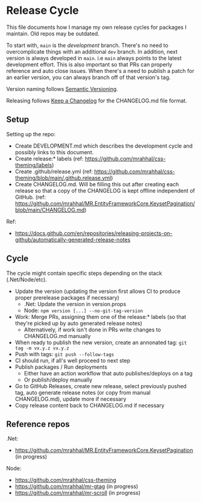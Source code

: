 # Release Cycle

This file documents how I manage my own release cycles for packages I maintain. Old repos may be outdated.

To start with, `main` is the _development_ branch. There's no need to overcomplicate things with an additional `dev` branch. In addition, next version is always developed in `main`. i.e `main` always points to the latest development effort. This is also important so that PRs can properly reference and auto close issues. When there's a need to publish a patch for an earlier version, you can always branch off of that version's tag.

Version naming follows [Semantic Versioning](https://semver.org/).

Releasing follows [Keep a Changelog](https://keepachangelog.com) for the CHANGELOG.md file format.

## Setup

Setting up the repo:
- Create DEVELOPMENT.md which describes the development cycle and possibly links to this document.
- Create release:* labels (ref: https://github.com/mrahhal/css-theming/labels)
- Create .github/release.yml (ref: https://github.com/mrahhal/css-theming/blob/main/.github.release.yml)
- Create CHANGELOG.md. Will be filling this out after creating each release so that a copy of the CHANGELOG is kept offline independent of GitHub. (ref: https://github.com/mrahhal/MR.EntityFrameworkCore.KeysetPagination/blob/main/CHANGELOG.md)

Ref:
- https://docs.github.com/en/repositories/releasing-projects-on-github/automatically-generated-release-notes

## Cycle

The cycle might contain specific steps depending on the stack (.Net/Node/etc).

- Update the version (updating the version first allows CI to produce proper prerelease packages if necessary)
  - .Net: Update the version in version.props
  - Node: `npm version [...] --no-git-tag-version`
- Work: Merge PRs, assigning them one of the release:* labels (so that they're picked up by auto generated release notes)
  - Alternatively, if work isn't done in PRs write changes to CHANGELOG.md manually 
- When ready to publish the new version, create an annonated tag: `git tag -m vx.y.z vx.y.z`
- Push with tags: `git push --follow-tags`
- CI should run, if all's well proceed to next step
- Publish packages / Run deployments
  - Either have an action workflow that auto publishes/deploys on a tag
  - Or publish/deploy manually
- Go to GitHub Releases, create new release, select previously pushed tag, auto generate release notes (or copy from manual CHANGELOG.md), update more if necessary
- Copy release content back to CHANGELOG.md if necessary

## Reference repos

.Net:
- https://github.com/mrahhal/MR.EntityFrameworkCore.KeysetPagination (in progress)

Node:
- https://github.com/mrahhal/css-theming
- https://github.com/mrahhal/mr-gtag (in progress)
- https://github.com/mrahhal/mr-scroll (in progress)
